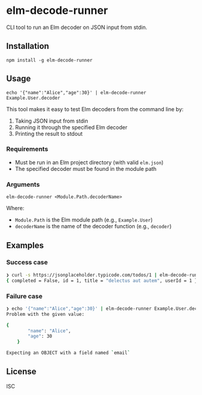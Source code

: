 # elm-decode-runner

CLI tool to run an Elm decoder on JSON input from stdin.

## Installation

```
npm install -g elm-decode-runner
```

## Usage

```
echo '{"name":"Alice","age":30}' | elm-decode-runner Example.User.decoder
```

This tool makes it easy to test Elm decoders from the command line by:

1. Taking JSON input from stdin
2. Running it through the specified Elm decoder
3. Printing the result to stdout

### Requirements

- Must be run in an Elm project directory (with valid `elm.json`)
- The specified decoder must be found in the module path

### Arguments

`elm-decode-runner <Module.Path.decoderName>`

Where:

- `Module.Path` is the Elm module path (e.g., `Example.User`)
- `decoderName` is the name of the decoder function (e.g., `decoder`)

## Examples

### Success case

```bash
❯ curl -s https://jsonplaceholder.typicode.com/todos/1 | elm-decode-runner Example.Todo.decoder
{ completed = False, id = 1, title = "delectus aut autem", userId = 1 }
```

### Failure case

```bash
❯ echo '{"name":"Alice","age":30}' | elm-decode-runner Example.User.decoder
Problem with the given value:

{
        "name": "Alice",
        "age": 30
    }

Expecting an OBJECT with a field named `email`
```

## License

ISC
